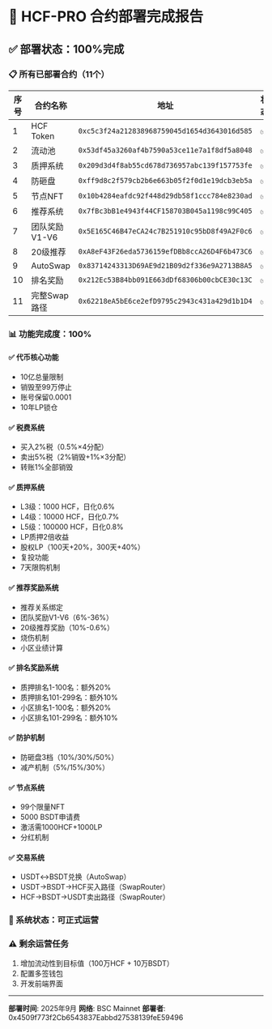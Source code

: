 # 🎊 HCF-PRO 合约部署完成报告

## ✅ 部署状态：100%完成

### 📋 所有已部署合约（11个）

| 序号 | 合约名称 | 地址 | 状态 |
|------|----------|------|------|
| 1 | HCF Token | `0xc5c3f24a212838968759045d1654d3643016d585` | ✅ |
| 2 | 流动池 | `0x53df45a3260af4b7590a53ce11e7a1f8df5a8048` | ✅ |
| 3 | 质押系统 | `0x209d3d4f8ab55cd678d736957abc139f157753fe` | ✅ |
| 4 | 防砸盘 | `0xff9d8c2f579cb2b6e663b05f2f0d1e19dcb3eb5a` | ✅ |
| 5 | 节点NFT | `0x10b4284eafdc92f448d29db58f1ccc784e8230ad` | ✅ |
| 6 | 推荐系统 | `0x7fBc3bB1e4943f44CF158703B045a1198c99C405` | ✅ |
| 7 | 团队奖励V1-V6 | `0x5E165C46B47eCA24c7B251910c95bD8f49A2F0c6` | ✅ |
| 8 | 20级推荐 | `0xA8eF43F26eda5736159efDBb8ccA26D4F6b473C6` | ✅ |
| 9 | AutoSwap | `0x83714243313D69AE9d21B09d2f336e9A2713B8A5` | ✅ |
| 10 | 排名奖励 | `0x212Ec53B84bb091E663dDf68306b00cbCE30c13C` | ✅ |
| 11 | 完整Swap路径 | `0x62218eA5bE6ce2efD9795c2943c431a429d1b1D4` | ✅ |

### 📊 功能完成度：100%

#### ✅ 代币核心功能
- 10亿总量限制
- 销毁至99万停止
- 账号保留0.0001
- 10年LP锁仓

#### ✅ 税费系统
- 买入2%税（0.5%×4分配）
- 卖出5%税（2%销毁+1%×3分配）
- 转账1%全部销毁

#### ✅ 质押系统
- L3级：1000 HCF，日化0.6%
- L4级：10000 HCF，日化0.7%
- L5级：100000 HCF，日化0.8%
- LP质押2倍收益
- 股权LP（100天+20%，300天+40%）
- 复投功能
- 7天限购机制

#### ✅ 推荐奖励系统
- 推荐关系绑定
- 团队奖励V1-V6（6%-36%）
- 20级推荐奖励（10%-0.6%）
- 烧伤机制
- 小区业绩计算

#### ✅ 排名奖励系统
- 质押排名1-100名：额外20%
- 质押排名101-299名：额外10%
- 小区排名1-100名：额外20%
- 小区排名101-299名：额外10%

#### ✅ 防护机制
- 防砸盘3档（10%/30%/50%）
- 减产机制（5%/15%/30%）

#### ✅ 节点系统
- 99个限量NFT
- 5000 BSDT申请费
- 激活需1000HCF+1000LP
- 分红机制

#### ✅ 交易系统
- USDT↔BSDT兑换（AutoSwap）
- USDT→BSDT→HCF买入路径（SwapRouter）
- HCF→BSDT→USDT卖出路径（SwapRouter）

### 🚀 系统状态：可正式运营

### ⚠️ 剩余运营任务
1. 增加流动性到目标值（100万HCF + 10万BSDT）
2. 配置多签钱包
3. 开发前端界面

---

**部署时间**: 2025年9月
**网络**: BSC Mainnet
**部署者**: 0x4509f773f2Cb6543837Eabbd27538139feE59496